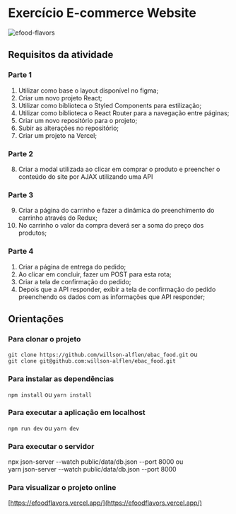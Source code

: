 # Exercício E-commerce Website

![efood-flavors](https://github.com/willson-alflen/ebac_food/assets/87523872/0f749cd2-7bd3-4566-83bb-bacad0746386)

## Requisitos da atividade

### Parte 1
1) Utilizar como base o layout disponível no figma;
2) Criar um novo projeto React;
3) Utilizar como biblioteca o Styled Components para estilização;
4) Utilizar como biblioteca o React Router para a navegação entre páginas;
5) Criar um novo repositório para o projeto;
6) Subir as alterações no repositório;
7) Criar um projeto na Vercel;

### Parte 2
8) Criar a modal utilizada ao clicar em comprar o produto e preencher o conteúdo do site por AJAX utilizando uma API

### Parte 3
9) Criar a página do carrinho e fazer a dinâmica do preenchimento do carrinho através do Redux;
10) No carrinho o valor da compra deverá ser a soma do preço dos produtos;

### Parte 4
1) Criar a página de entrega do pedido;
2) Ao clicar em concluir, fazer um POST para esta rota;
3) Criar a tela de confirmação do pedido;
4) Depois que a API responder, exibir a tela de confirmação do pedido preenchendo os dados com as informações que API responder;

## Orientações
### Para clonar o projeto
`git clone https://github.com/willson-alflen/ebac_food.git` ou <br />
`git clone git@github.com:willson-alflen/ebac_food.git`

### Para instalar as dependências
`npm install` ou `yarn install`

### Para executar a aplicação em localhost
`npm run dev` ou `yarn dev`

### Para executar o servidor
npx json-server --watch public/data/db.json --port 8000 ou <br />
yarn json-server --watch public/data/db.json --port 8000

### Para visualizar o projeto online
 [https://efoodflavors.vercel.app/](https://efoodflavors.vercel.app/)
